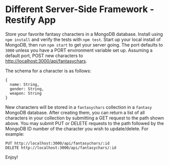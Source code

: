 # Different Server-Side Framework - Restify App

Store your favorite fantasy characters in a MongoDB database. Install using `npm install` and verify the tests with `npm test`. Start up your local install of MongoDB, then run `npm start` to get your server going. The port defaults to `3000` unless you have a PORT environment variable set up. Assuming a default port, POST new characters to <http://localhost:3000/api/fantasychars>.

The schema for a character is as follows:
```
{
  name: String,
  gender: String,
  weapon: String
}
```
New characters will be stored in a `fantasychars` collection in a `fantasy` MongoDB database. After creating them, you can return a list of all characters in your collection by submitting a GET request to the path shown above. You may submit PUT or DELETE requests to the path followed by the MongoDB ID number of the character you wish to update/delete. For example:
```
PUT http://localhost:3000/api/fantasychars/:id
DELETE http://localhost:3000/api/fantasychars/:id
```
Enjoy!
